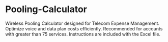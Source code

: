 # Pooling-Calculator
Wireless Pooling Calculator designed for Telecom Expense Management. Optimize voice and data plan costs efficiently.
Recommended for accounts with greater than 75 services.
Instructions are included with the Excel file.
